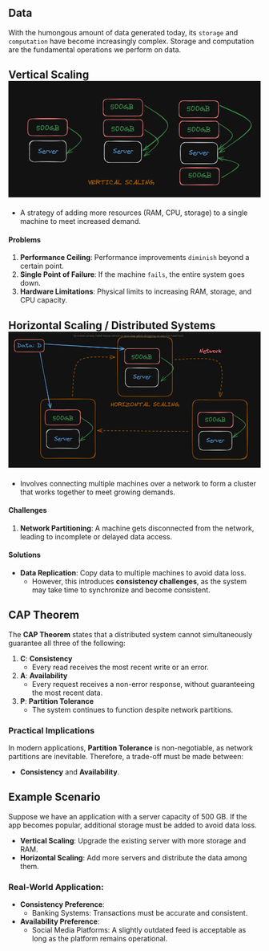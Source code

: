 ## Data

With the humongous amount of data generated today, its `storage` and `computation` have become increasingly complex. Storage and computation are the fundamental operations we perform on data.

## Vertical Scaling ![Image](vertical.png)

- A strategy of adding more resources (RAM, CPU, storage) to a single machine to meet increased demand.

#### Problems

1. **Performance Ceiling**: Performance improvements `diminish` beyond a certain point.
2. **Single Point of Failure**: If the machine `fails`, the entire system goes down.
3. **Hardware Limitations**: Physical limits to increasing RAM, storage, and CPU capacity.

## Horizontal Scaling / Distributed Systems ![Image](horizontal.png)

- Involves connecting multiple machines over a network to form a cluster that works together to meet growing demands.

#### Challenges

1. **Network Partitioning**: A machine gets disconnected from the network, leading to incomplete or delayed data access.

#### Solutions

- **Data Replication**: Copy data to multiple machines to avoid data loss.
  - However, this introduces **consistency challenges**, as the system may take time to synchronize and become consistent.

## CAP Theorem

The **CAP Theorem** states that a distributed system cannot simultaneously guarantee all three of the following:

1. **C**: **Consistency**
   - Every read receives the most recent write or an error.
2. **A**: **Availability**
   - Every request receives a non-error response, without guaranteeing the most recent data.
3. **P**: **Partition Tolerance**
   - The system continues to function despite network partitions.

### Practical Implications

In modern applications, **Partition Tolerance** is non-negotiable, as network partitions are inevitable. Therefore, a trade-off must be made between:

- **Consistency** and **Availability**.

## Example Scenario

Suppose we have an application with a server capacity of 500 GB. If the app becomes popular, additional storage must be added to avoid data loss.

- **Vertical Scaling**: Upgrade the existing server with more storage and RAM.
- **Horizontal Scaling**: Add more servers and distribute the data among them.

### Real-World Application:

- **Consistency Preference**:
  - Banking Systems: Transactions must be accurate and consistent.
- **Availability Preference**:
  - Social Media Platforms: A slightly outdated feed is acceptable as long as the platform remains operational.
